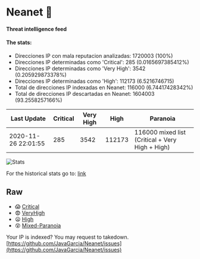# Neanet :hocho:
#### Threat intelligence feed
#### The stats:

- Direcciones IP con mala reputacion analizadas: 1720003 (100%)
- Direcciones IP determinadas como 'Critical':  285 (0.0165697385412%)
- Direcciones IP determinadas como 'Very High':  3542 (0.205929873378%)
- Direcciones IP determinadas como 'High':  112173 (6.5216746715)
- Total de direcciones IP indexadas en Neanet:  116000 (6.74417428342%)
- Total de direcciones IP descartadas en Neanet:  1604003 (93.2558257166%)

| Last Update | Critical | Very High | High | Paranoia |
| --- | --- | --- | --- | --- |
| 2020-11-26 22:01:55 | 285 | 3542 | 112173 | 116000 mixed list (Critical + Very High + High)|

![Stats](https://docs.google.com/spreadsheets/d/e/2PACX-1vSnaNMIXVabIpDJjufMlzH7poXnshF3mgd8Is1g9ytUEzVsP5my4Trn8f-xkoLLQ38xpL3HtmUexLo6/pubchart?oid=501124687&format=image)

For the historical stats go to: [link](/stats.csv)
## Raw
- :scream: [Critical](https://raw.githubusercontent.com/JavaGarcia/Neanet/master/blacklists/neanet_critical.txt)
- :fearful: [VeryHigh](https://raw.githubusercontent.com/JavaGarcia/Neanet/master/blacklists/neanet_veryHigh.txtt)
- :frowning: [High](https://raw.githubusercontent.com/JavaGarcia/Neanet/master/blacklists/neanet_high.txt)
- :dizzy_face: [Mixed-Paranoia](https://raw.githubusercontent.com/JavaGarcia/Neanet/master/blacklists/neanet_all.txt)


Your IP is indexed? You may request to takedown. [https://github.com/JavaGarcia/Neanet/issues](https://github.com/JavaGarcia/Neanet/issues)





























































































































































































































































































































































































































































































































































































































































































































































































































































































































































































































































































































































































































































































































































































































































































































































































































































































































































































































































































































































































































































































































































































































































































































































































































































































































